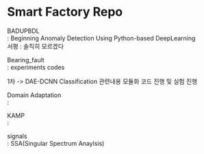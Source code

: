 # Smart Factory Repo

BADUPBDL  
: Beginning Anomaly Detection Using Python-based DeepLearning    
서평 : 솔직히 모르겠다  

Bearing_fault  
: experiments codes   

  

1차 -> DAE-DCNN Classification 관련내용 모듈화 코드 진행 및 실험 진행  
  
  
Domain Adaptation  
:  
  
KAMP  
: 
  
signals  
:  SSA(Singular Spectrum Anaylsis)  
